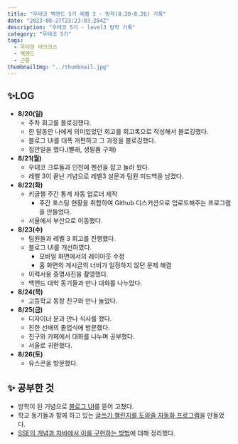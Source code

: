 ```yaml
---
title: "우테코 백엔드 5기 레벨 3 - 방학(8.20~8.26) 기록"
date: "2023-08-27T23:23:03.284Z"
description: "우테코 5기 - level3 방학 기록"
category: "우테코 5기"
tags:
  - 우아한 테크코스
  - 백엔드
  - 근황
thumbnailImg: "../thumbnail.jpg"
---
```


## ✨LOG

- **8/20(일)**
  - 주차 회고를 블로깅했다.
  - 한 달동안 나에게 의미있었던 회고를 회고록으로 작성해서 블로깅했다.
  - 블로그 UI를 대폭 개편하고 그 과정을 블로깅했다.
  - 집안일을 했다.(빨래, 생필품 구매)
- **8/21(월)**
  - 우테코 크루들과 인천에 펜션을 잡고 놀러 왔다.
  - 레벨 3이 끝난 기념으로 레벨3 설문과 팀원 피드백을 남겼다.
- **8/22(화)**
  - 키글챌 주간 통계 자동 업로더 제작
    - 주간 포스팅 현황을 취합하여 Github 디스커션으로 업로드해주는 프로그램을 만들었다.
  - 서울에서 부산으로 이동했다.
- **8/23(수)**
  - 팀원들과 레벨 3 회고를 진행했다.
  - 블로그 UI를 개선하였다.
    - 모바일 화면에서의 레이아웃 수정
    - 홈 화면의 게시글의 너비가 일정하지 않던 문제 해결
  - 이력서용 증명사진을 촬영했다.
  - 백엔드 대학 동기들과 만나 대화를 나누었다.
- **8/24(목)**
  - 고등학교 동창 친구와 만나 놀았다.
- **8/25(금)**
  - 디자이너 분과 만나 식사를 했다.
  - 친한 선배의 졸업식에 방문했다.
  - 친구와 카페에서 대화를 나누며 공부했다.
  - 서울로 귀환했다.
- **8/26(토)**
  - 유스콘을 방문했다.

## ✨ 공부한 것

- 방학이 된 기념으로 [블로그 UI](https://amaran-th.github.io/%ED%94%84%EB%A1%A0%ED%8A%B8%EC%97%94%EB%93%9C/%EB%B0%A9%ED%95%99%20%EA%B8%B0%EB%85%90%20%EB%B8%94%EB%A1%9C%EA%B7%B8%20UI%20%EB%9C%AF%EC%96%B4%EA%B3%A0%EC%B9%98%EA%B8%B0/)를 뜯어 고쳤다.
- 학교 동기들과 함께 하고 있는 [글쓰기 챌린지를 도와줄 자동화 프로그램](https://amaran-th.github.io/%EC%A3%BC%EC%A0%80%EB%A6%AC%EC%A3%BC%EC%A0%80%EB%A6%AC/Github%20Discussion%20%EC%A3%BC%EA%B0%84%20%ED%86%B5%EA%B3%84%20%EC%9E%90%EB%8F%99%ED%99%94%20%EC%8B%9C%EC%8A%A4%ED%85%9C%20%EA%B5%AC%EC%B6%95%ED%95%98%EA%B8%B0%20-%201/)을 만들었다.
- [SSE의 개념과 자바에서 이를 구현하는 방법](<https://amaran-th.github.io/Spring/[Spring]%20Server-Sent%20Events(SSE)/>)에 대해 정리했다.
